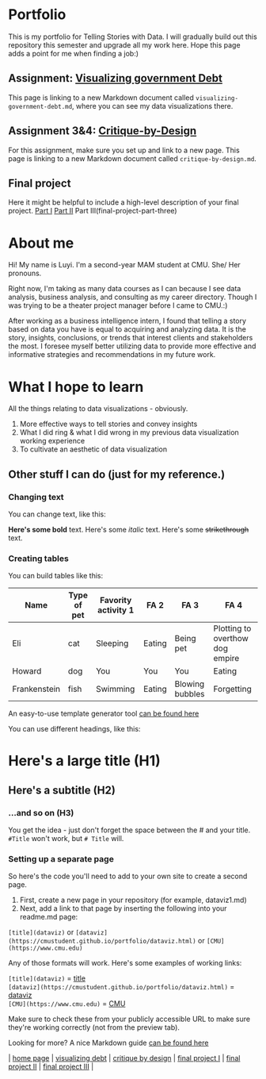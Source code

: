 # Portfolio
This is my portfolio for Telling Stories with Data. I will gradually build out this repository this semester and upgrade all my work here. 
Hope this page adds a point for me when finding a job:)

## Assignment: [Visualizing government Debt](visualizing-government-debt)
This page is linking to a new Markdown document called `visualizing-government-debt.md`, where you can see my  data visualizations there.

## Assignment 3&4: [Critique-by-Design](https://github.com/luyi-sss/tswd-portfolio-luyi/blob/main/critique-by-design.md)
For this assignment, make sure you set up and link to a new page.  This page is linking to a new Markdown document called `critique-by-design.md`.  

## Final project
Here it might be helpful to include a high-level description of your final project. 
[Part I](final-project-part-one)
[Part II](final-project-part-two)
Part III(final-project-part-three)


# About me
Hi! 
My name is Luyi.
I'm a second-year MAM student at CMU.
She/ Her pronouns.

Right now, I'm taking as many data courses as I can because I see data analysis, business analysis, and consulting as my career directory. Though I was trying to be a theater project manager before I came to CMU.:)

After working as a business intelligence intern, I found that telling a story based on data you have is equal to acquiring and analyzing data. It is the story, insights, conclusions, or trends that interest clients and stakeholders the most. I foresee myself better utilizing data to provide more effective and informative strategies and recommendations in my future work.


# What I hope to learn
All the things relating to data visualizations - obviously. 

1. More effective ways to tell stories and convey insights
2. What I did ring & what I did wrong in my previous data visualization working experience
3. To cultivate an aesthetic of data visualization





## Other stuff I can do (just for my reference.)

### Changing text

You can change text, like this: 

**Here's some bold** text.  Here's some *italic* text. Here's some ~~strikethrough~~ text. 

### Creating tables

You can build tables like this: 

| Name         | Type of pet | Favority activity 1 | FA 2   | FA 3            | FA 4                                |
|--------------|-------------|---------------------|--------|-----------------|-------------------------------------|
| Eli          | cat         | Sleeping            | Eating | Being pet       | Plotting to overthow dog empire     |
| Howard       | dog         | You                 | You    | You             | Eating                              |
| Frankenstein | fish        | Swimming            | Eating | Blowing bubbles | Forgetting                          |

An easy-to-use template generator tool [can be found here](https://www.tablesgenerator.com/markdown_tables)

You can use different headings, like this: 

# Here's a large title (H1)
## Here's a subtitle (H2)
### ...and so on (H3)
You get the idea - just don't forget the space between the # and your title.  `#Title` won't work, but `# Title` will. 

### Setting up a separate page

So here's the code you'll need to add to your own site to create a second page. 

1. First, create a new page in your repository (for example, dataviz1.md)
2. Next, add a link to that page by inserting the following into your readme.md page:

`[title](dataviz)` or `[dataviz](https://cmustudent.github.io/portfolio/dataviz.html)` or `[CMU](https://www.cmu.edu)`

Any of those formats will work. Here's some examples of working links: 

`[title](dataviz)` = [title](dataviz)  
`[dataviz](https://cmustudent.github.io/portfolio/dataviz.html)` = [dataviz](https://cmustudent.github.io/portfolio/dataviz.html)  
`[CMU](https://www.cmu.edu)` = [CMU](https://www.cmu.edu)   

Make sure to check these from your publicly accessible URL to make sure they're working correctly (not from the preview tab). 

Looking for more?  A nice Markdown guide [can be found here](https://www.markdownguide.org/cheat-sheet/)

| [home page](https://cmustudent.github.io/tswd-portfolio-templates/) | [visualizing debt](visualizing-government-debt) | [critique by design](critique-by-design) | [final project I](final-project-part-one) | [final project II](final-project-part-two) | [final project III](final-project-part-three) |

